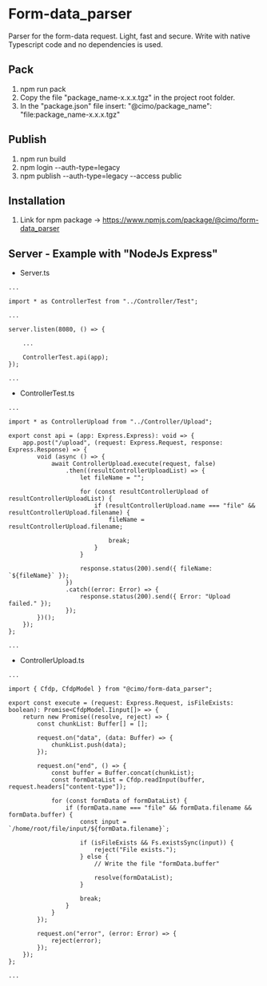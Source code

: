 # Form-data_parser

Parser for the form-data request. Light, fast and secure.
Write with native Typescript code and no dependencies is used.

## Pack

1. npm run pack
2. Copy the file "package_name-x.x.x.tgz" in the project root folder.
3. In the "package.json" file insert: "@cimo/package_name": "file:package_name-x.x.x.tgz"

## Publish

1. npm run build
2. npm login --auth-type=legacy
3. npm publish --auth-type=legacy --access public

## Installation

1. Link for npm package -> https://www.npmjs.com/package/@cimo/form-data_parser

## Server - Example with "NodeJs Express"

-   Server.ts

```
...

import * as ControllerTest from "../Controller/Test";

...

server.listen(8080, () => {

    ...

    ControllerTest.api(app);
});

...
```

-   ControllerTest.ts

```
...

import * as ControllerUpload from "../Controller/Upload";

export const api = (app: Express.Express): void => {
    app.post("/upload", (request: Express.Request, response: Express.Response) => {
        void (async () => {
            await ControllerUpload.execute(request, false)
                .then((resultControllerUploadList) => {
                    let fileName = "";

                    for (const resultControllerUpload of resultControllerUploadList) {
                        if (resultControllerUpload.name === "file" && resultControllerUpload.filename) {
                            fileName = resultControllerUpload.filename;

                            break;
                        }
                    }

                    response.status(200).send({ fileName: `${fileName}` });
                })
                .catch((error: Error) => {
                    response.status(200).send({ Error: "Upload failed." });
                });
        })();
    });
};

...
```

-   ControllerUpload.ts

```
...

import { Cfdp, CfdpModel } from "@cimo/form-data_parser";

export const execute = (request: Express.Request, isFileExists: boolean): Promise<CfdpModel.Iinput[]> => {
    return new Promise((resolve, reject) => {
        const chunkList: Buffer[] = [];

        request.on("data", (data: Buffer) => {
            chunkList.push(data);
        });

        request.on("end", () => {
            const buffer = Buffer.concat(chunkList);
            const formDataList = Cfdp.readInput(buffer, request.headers["content-type"]);

            for (const formData of formDataList) {
                if (formData.name === "file" && formData.filename && formData.buffer) {
                    const input = `/home/root/file/input/${formData.filename}`;

                    if (isFileExists && Fs.existsSync(input)) {
                        reject("File exists.");
                    } else {
                        // Write the file "formData.buffer"

                        resolve(formDataList);
                    }

                    break;
                }
            }
        });

        request.on("error", (error: Error) => {
            reject(error);
        });
    });
};

...
```
